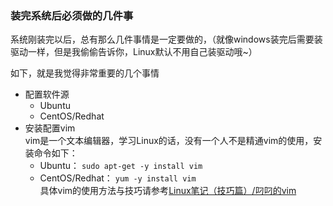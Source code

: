 ### 装完系统后必须做的几件事

系统刚装完以后，总有那么几件事情是一定要做的，（就像windows装完后需要装驱动一样，但是我偷偷告诉你，Linux默认不用自己装驱动哦~）

如下，就是我觉得非常重要的几个事情   
- 配置软件源   
  - Ubuntu   
  - CentOS/Redhat   
- 安装配置vim   
  vim是一个文本编辑器，学习Linux的话，没有一个人不是精通vim的使用，安装命令如下：   
  - Ubuntu： `sudo apt-get -y install vim`   
  - CentOS/Redhat： `yum -y install vim`     
  具体vim的使用方法与技巧请参考[Linux笔记（技巧篇）/叼叼的vim](../Linux笔记（技巧篇）/叼叼的vim.md)
